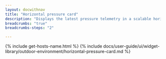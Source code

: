 ```yaml
---
layout: docwithnav
title: "Horizontal pressure card"
description: "Displays the latest pressure telemetry in a scalable horizontal layout."
breadcrumbs: "true"
breadcrumbs-steps: "2"

---
```

{% include get-hosts-name.html %}
{% include docs/user-guide/ui/widget-library/outdoor-environment/horizontal-pressure-card.md %}
